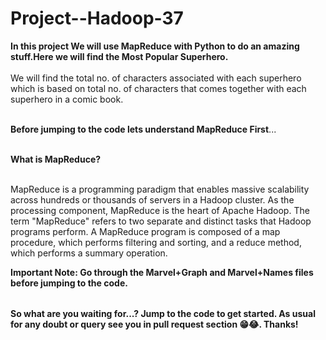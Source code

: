 # Project--Hadoop-37

<table>
  
**In this project We will use MapReduce with Python to do an amazing stuff.Here we will find the Most Popular Superhero.** <br></br>
We will find the total no. of characters associated with each superhero which is based on total no. of characters that comes together with each superhero in a comic book.<br></br>

**Before jumping to the code lets understand MapReduce First**...<br></br>

**What is MapReduce?** <br></br>

MapReduce is a programming paradigm that enables massive scalability across hundreds or thousands of servers in a Hadoop cluster. As the processing component, MapReduce is the heart of Apache Hadoop. The term "MapReduce" refers to two separate and distinct tasks that Hadoop programs perform.
A MapReduce program is composed of a map procedure, which performs filtering and sorting, and a reduce method, which performs a summary operation.



**Important Note: Go through the Marvel+Graph and Marvel+Names files before jumping to the code.**


</table>

**So what are you waiting for...? Jump to the code to get started. As usual for any doubt or query see you in pull request section 😁😂. Thanks!**


